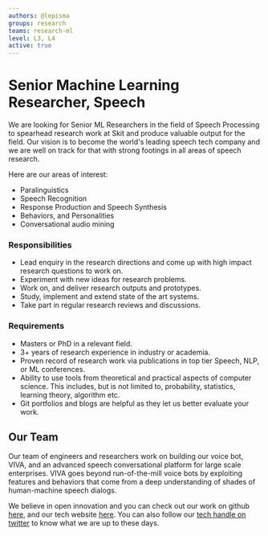 ```yaml
---
authors: @lepisma
groups: research
teams: research-ml
level: L3, L4
active: true
---
```


# Senior Machine Learning Researcher, Speech

We are looking for Senior ML Researchers in the field of Speech Processing to
spearhead research work at Skit and produce valuable output for the field. Our
vision is to become the world's leading speech tech company and we are well on
track for that with strong footings in all areas of speech research.

Here are our areas of interest:

+ Paralinguistics
+ Speech Recognition
+ Response Production and Speech Synthesis
+ Behaviors, and Personalities
+ Conversational audio mining

### Responsibilities

+ Lead enquiry in the research directions and come up with high impact research
  questions to work on.
+ Experiment with new ideas for research problems.
+ Work on, and deliver research outputs and prototypes.
+ Study, implement and extend state of the art systems.
+ Take part in regular research reviews and discussions.

### Requirements

+ Masters or PhD in a relevant field.
+ 3+ years of research experience in industry or academia.
+ Proven record of research work via publications in top tier Speech, NLP, or ML
  conferences.
+ Ability to use tools from theoretical and practical aspects of computer
  science. This includes, but is not limited to, probability, statistics,
  learning theory, algorithm etc.
+ Git portfolios and blogs are helpful as they let us better evaluate your work.

## Our Team

Our team of engineers and researchers work on building our voice bot, VIVA, and
an advanced speech conversational platform for large scale enterprises. VIVA
goes beyond run-of-the-mill voice bots by exploiting features and behaviors that
come from a deep understanding of shades of human-machine speech dialogs.

We believe in open innovation and you can check out our work on github [here](https://github.com/skit-ai), and
our tech website [here](https://tech.skit.ai/). You can also follow our [tech handle on twitter](https://twitter.com/SkitTech/) to know
what we are up to these days.

